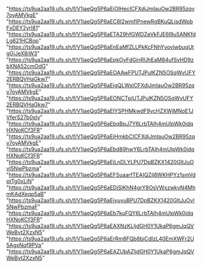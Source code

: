 "https://ts9ua2aa19.ufs.sh/f/V1iaeQg5P6aEiOlHecICFXdjJmIauOw2BR95zqv7oyAMVkgE"
"https://ts9ua2aa19.ufs.sh/f/V1iaeQg5P6aEC8I2wmfIPnewRgBKuQLjsdWpbFxDEY2yrl81"
"https://ts9ua2aa19.ufs.sh/f/V1iaeQg5P6aETA29hfGWDZeVkFJE6l9u5ANKfdLg821HCBop"
"https://ts9ua2aa19.ufs.sh/f/V1iaeQg5P6aEnEaMfZLLPkKcFNhYyovIwbuqUtgGjJeX8iW3"
"https://ts9ua2aa19.ufs.sh/f/V1iaeQg5P6aEpkOyFdGinRUhEaM84ufSvHD9zbXNA52cmOdG"
"https://ts9ua2aa19.ufs.sh/f/V1iaeQg5P6aEOAAwFPUTJPulKZN5OSqWvUFY2ERBQVHaGkw7"
"https://ts9ua2aa19.ufs.sh/f/V1iaeQg5P6aEigQLWsICFXdjJmIauOw2BR95zqv7oyAMVkgE"
"https://ts9ua2aa19.ufs.sh/f/V1iaeQg5P6aEONCTpjUTJPulKZN5OSqWvUFY2ERBQVHaGkw7"
"https://ts9ua2aa19.ufs.sh/f/V1iaeQg5P6aEIYSPHMkwdF9ycHZXWjMNoE1JVferS27b0sIv"
"https://ts9ua2aa19.ufs.sh/f/V1iaeQg5P6aEbqBpJ7Y6LrbTAIh4mUlpWk0idqHXNoKCf3FR"
"https://ts9ua2aa19.ufs.sh/f/V1iaeQg5P6aEiHmkbCICFXdjJmIauOw2BR95zqv7oyAMVkgE"
"https://ts9ua2aa19.ufs.sh/f/V1iaeQg5P6aEbd89hwY6LrbTAIh4mUlpWk0idqHXNoKCf3FR"
"https://ts9ua2aa19.ufs.sh/f/V1iaeQg5P6aEjLnDLYLPU7DpBZKX1420GltJuOvI5NwPbzma"
"https://ts9ua2aa19.ufs.sh/f/V1iaeQg5P6aEFSuaarfTEAIQZjl8WKHPYz1smVdptTg0xLiN"
"https://ts9ua2aa19.ufs.sh/f/V1iaeQg5P6aEDiSIKhN4grY8OsVWxzwkyN4MhmKAdXeqp5aB"
"https://ts9ua2aa19.ufs.sh/f/V1iaeQg5P6aEjyuyuBPU7DpBZKX1420GltJuOvI5NwPbzmaF"
"https://ts9ua2aa19.ufs.sh/f/V1iaeQg5P6aEb7kuFQY6LrbTAIh4mUlpWk0idqHXNoKCf3FR"
"https://ts9ua2aa19.ufs.sh/f/V1iaeQg5P6aEAXNzKLljdGH0Y1UkaP6gmJqQVWeBvt2XzxN5"
"https://ts9ua2aa19.ufs.sh/f/V1iaeQg5P6aErRm8FQb8biCdIzL40EmXWFr2U5AgxNqf9PVa"
"https://ts9ua2aa19.ufs.sh/f/V1iaeQg5P6aEAZUbAZljdGH0Y1UkaP6gmJqQVWeBvt2XzxN5"
